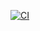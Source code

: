 [![CI](https://github.com/ShirokoMax/hexlet-jest/actions/workflows/main.yml/badge.svg)](https://github.com/ShirokoMax/hexlet-jest/actions/workflows/main.yml)
